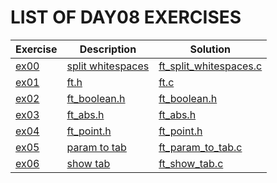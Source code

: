 # LIST OF DAY08 EXERCISES

|Exercise  |Description |Solution                     
|----------|------------|---------
|[ex00](https://github.com/achrafelkhnissi/Computer-Science/tree/master/1337/DAYS/DAY08/ex00/) | [split whitespaces](https://github.com/achrafelkhnissi/Computer-Science/tree/master/1337/DAYS/DAY08/ex00/README.md) | [ft_split_whitespaces.c](https://github.com/achrafelkhnissi/Computer-Science/tree/master/1337/DAYS/DAY08/ex00/ft_split_whitespaces.c)
|[ex01](https://github.com/achrafelkhnissi/Computer-Science/tree/master/1337/DAYS/DAY08/ex01) | [ft.h](https://github.com/achrafelkhnissi/Computer-Science/tree/master/1337/DAYS/DAY08/ex01/README.md) | [ft.c](https://github.com/achrafelkhnissi/Computer-Science/tree/master/1337/DAYS/DAY08/ex01/ft.h)
|[ex02](https://github.com/achrafelkhnissi/Computer-Science/tree/master/1337/DAYS/DAY08/ex02) | [ft_boolean.h](https://github.com/achrafelkhnissi/Computer-Science/tree/master/1337/DAYS/DAY08/ex02/README.md) | [ft_boolean.h](https://github.com/achrafelkhnissi/Computer-Science/tree/master/1337/DAYS/DAY08/ex02/ft_boolean.h)
|[ex03](https://github.com/achrafelkhnissi/Computer-Science/tree/master/1337/DAYS/DAY08/ex03) | [ft_abs.h](https://github.com/achrafelkhnissi/Computer-Science/tree/master/1337/DAYS/DAY08/ex03/README.md) | [ft_abs.h](https://github.com/achrafelkhnissi/Computer-Science/tree/master/1337/DAYS/DAY08/ex03/ft_abs.h)
|[ex04](https://github.com/achrafelkhnissi/Computer-Science/tree/master/1337/DAYS/DAY08/ex04) | [ft_point.h](https://github.com/achrafelkhnissi/Computer-Science/tree/master/1337/DAYS/DAY08/ex04/README.md) | [ft_point.h](https://github.com/achrafelkhnissi/Computer-Science/tree/master/1337/DAYS/DAY08/ex04/ft_point.h)
|[ex05](https://github.com/achrafelkhnissi/Computer-Science/tree/master/1337/DAYS/DAY08/ex05) | [param to tab](https://github.com/achrafelkhnissi/Computer-Science/tree/master/1337/DAYS/DAY08/ex05/README.md) | [ft_param_to_tab.c](https://github.com/achrafelkhnissi/Computer-Science/tree/master/1337/DAYS/DAY08/ex05/ft_param_to_tab.c)
|[ex06](https://github.com/achrafelkhnissi/Computer-Science/tree/master/1337/DAYS/DAY08/ex06) | [show tab](https://github.com/achrafelkhnissi/Computer-Science/tree/master/1337/DAYS/DAY08/ex06/README.md) | [ft_show_tab.c](https://github.com/achrafelkhnissi/Computer-Science/tree/master/1337/DAYS/DAY08/ex06/ft_show_tab.c)
